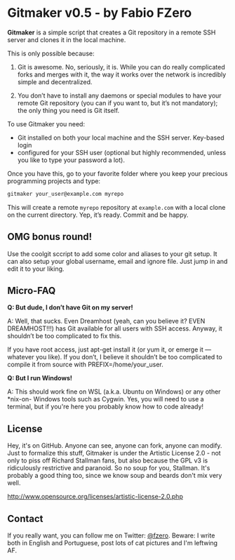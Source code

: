 # Gitmaker v0.5 - by Fabio FZero

**Gitmaker** is a simple script that creates a Git repository in a remote SSH
server and clones it in the local machine.

This is only possible because:

1. Git is awesome. No, seriously, it is. While you can do really complicated
forks and merges with it, the way it works over the network is incredibly simple
and decentralized.

2. You don’t have to install any daemons or special modules to have your remote
Git repository (you can if you want to, but it’s not mandatory); the only thing
you need is Git itself.

To use Gitmaker you need:

* Git installed on both your local machine and the SSH server. Key-based login
* configured for your SSH user (optional but highly recommended, unless you like to type your password a lot).

Once you have this, go to your favorite folder where you keep your precious programming projects and type:

```sh
gitmaker your_user@example.com myrepo
```

This will create a remote `myrepo` repository at `example.com` with a local clone
on the current directory. Yep, it’s ready. Commit and be happy.


## OMG bonus round!

Use the coolgit sccript to add some color and aliases to your git setup. It can
also setup your global username, email and ignore file. Just jump in and edit it
to your liking.


## Micro-FAQ

**Q: But dude, I don’t have Git on my server!**

A: Well, that sucks. Even Dreamhost (yeah, can you believe it? EVEN
DREAMHOST!!!) has Git available for all users with SSH access. Anyway, it
shouldn’t be too complicated to fix this.

If you have root access, just apt-get install it (or yum it, or emerge it —
whatever you like). If you don’t, I believe it shouldn’t be too complicated
to compile it from source with PREFIX=/home/your_user.


**Q: But I run Windows!**

A: This should work fine on WSL (a.k.a. Ubuntu on Windows) or any other *nix-on-
Windows tools such as Cygwin. Yes, you will need to use a terminal, but if
you're here you probably know how to code already!


## License

Hey, it's on GitHub. Anyone can see, anyone can fork, anyone can modify. Just
to formalize this stuff, Gitmaker is under the Artistic License 2.0 - not only
to piss off Richard Stallman fans, but also because the GPL v3 is ridiculously
restrictive and paranoid. So no soup for you, Stallman. It's probably a good
thing too, since we know soup and beards don't mix very well.

http://www.opensource.org/licenses/artistic-license-2.0.php


## Contact

If you really want, you can follow me on Twitter:
[@fzero](https://twitter.com/fzero). Beware: I write both in English and
Portuguese, post lots of cat pictures and I'm leftwing AF.
